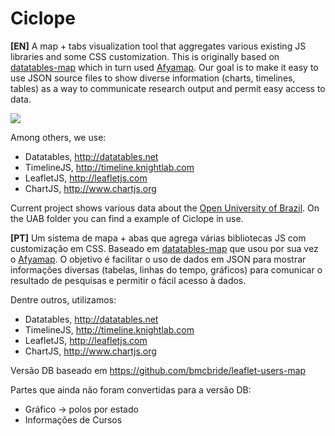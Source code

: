 # Ciclope

**[EN]**  A map + tabs visualization tool that aggregates various existing JS libraries and some CSS customization. This is originally based on [datatables-map](https://github.com/tamielbr/) which in turn used [Afyamap](https://github.com/Jumagreens/AfyaMap). Our goal is to make it easy to use JSON source files to show diverse information (charts, timelines, tables) as a way to communicate research output and permit easy access to data.

<img src="http://i.imgur.com/sHQKaV3.png">

Among others, we use:
* Datatables, http://datatables.net
* TimelineJS, http://timeline.knightlab.com
* LeafletJS, http://leafletjs.com
* ChartJS, http://www.chartjs.org

Current project shows various data about the [Open University of Brazil](http://uab.capes.gov.br/). On the UAB folder you can find a example of Ciclope in use.

**[PT]** Um sistema de mapa + abas que agrega várias bibliotecas JS com customização em CSS. Baseado em  [datatables-map](https://github.com/tamielbr/) que usou por sua vez o [Afyamap](https://github.com/Jumagreens/AfyaMap). O objetivo é facilitar o uso de dados em JSON para mostrar informações diversas (tabelas, linhas do tempo, gráficos) para comunicar o resultado de pesquisas e permitir o fácil acesso à dados.

Dentre outros, utilizamos:
* Datatables, http://datatables.net
* TimelineJS, http://timeline.knightlab.com
* LeafletJS, http://leafletjs.com
* ChartJS, http://www.chartjs.org

Versão DB baseado em https://github.com/bmcbride/leaflet-users-map

Partes que ainda não foram convertidas para a versão DB:
* Gráfico -> polos por estado
* Informações de Cursos
